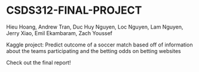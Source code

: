 # CSDS312-FINAL-PROJECT
Hieu Hoang, Andrew Tran, Duc Huy Nguyen, Loc Nguyen, Lam Nguyen, Jerry Xiao, Emil
Ekambaram, Zach Youssef

Kaggle project: Predict outcome of a soccer match based off of information about the teams participating and the betting odds on betting websites

Check out the final report!
